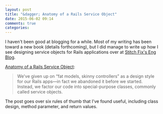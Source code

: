 ```yaml
---
layout: post
title: "&dagger; Anatomy of a Rails Service Object"
date: 2015-06-02 09:14
comments: true
categories: 
---
```


I haven't been good at blogging for a while.  Most of my writing has been toward a new book (details
forthcoming), but I did manage to write up how I see designing service objects for Rails applications
over at [Stitch Fix's Eng Blog][sf-blog].

[Anatomy of a Rails Service Object][post]:

> We've given up on “fat models, skinny controllers” as a design style for our Rails apps—in fact we abandoned it before we started. Instead, we factor our code into special-purpose classes, commonly called service objects. 

The post goes over six rules of thumb that I've found useful, including class design, method parameter,
and return values.

[post]: http://technology.stitchfix.com/blog/2015/06/02/anatomy-of-service-objects-in-rails/
[sf-blog]: http://technology.stitchfix.com/blog

